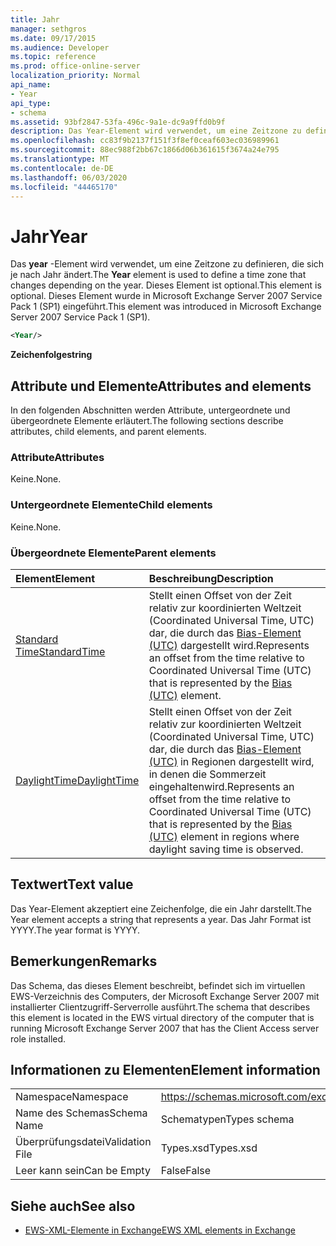```yaml
---
title: Jahr
manager: sethgros
ms.date: 09/17/2015
ms.audience: Developer
ms.topic: reference
ms.prod: office-online-server
localization_priority: Normal
api_name:
- Year
api_type:
- schema
ms.assetid: 93bf2847-53fa-496c-9a1e-dc9a9ffd0b9f
description: Das Year-Element wird verwendet, um eine Zeitzone zu definieren, die sich je nach Jahr ändert. Dieses Element ist optional. Dieses Element wurde in Microsoft Exchange Server 2007 Service Pack 1 (SP1) eingeführt.
ms.openlocfilehash: cc83f9b2137f151f3f8ef0ceaf603ec036989961
ms.sourcegitcommit: 88ec988f2bb67c1866d06b361615f3674a24e795
ms.translationtype: MT
ms.contentlocale: de-DE
ms.lasthandoff: 06/03/2020
ms.locfileid: "44465170"
---
```

# <a name="year"></a><span data-ttu-id="498ce-105">Jahr</span><span class="sxs-lookup"><span data-stu-id="498ce-105">Year</span></span>

<span data-ttu-id="498ce-106">Das **year** -Element wird verwendet, um eine Zeitzone zu definieren, die sich je nach Jahr ändert.</span><span class="sxs-lookup"><span data-stu-id="498ce-106">The **Year** element is used to define a time zone that changes depending on the year.</span></span> <span data-ttu-id="498ce-107">Dieses Element ist optional.</span><span class="sxs-lookup"><span data-stu-id="498ce-107">This element is optional.</span></span> <span data-ttu-id="498ce-108">Dieses Element wurde in Microsoft Exchange Server 2007 Service Pack 1 (SP1) eingeführt.</span><span class="sxs-lookup"><span data-stu-id="498ce-108">This element was introduced in Microsoft Exchange Server 2007 Service Pack 1 (SP1).</span></span> 
  
```xml
<Year/>
```

<span data-ttu-id="498ce-109">**Zeichenfolge**</span><span class="sxs-lookup"><span data-stu-id="498ce-109">**string**</span></span>

## <a name="attributes-and-elements"></a><span data-ttu-id="498ce-110">Attribute und Elemente</span><span class="sxs-lookup"><span data-stu-id="498ce-110">Attributes and elements</span></span>

<span data-ttu-id="498ce-111">In den folgenden Abschnitten werden Attribute, untergeordnete und übergeordnete Elemente erläutert.</span><span class="sxs-lookup"><span data-stu-id="498ce-111">The following sections describe attributes, child elements, and parent elements.</span></span>
  
### <a name="attributes"></a><span data-ttu-id="498ce-112">Attribute</span><span class="sxs-lookup"><span data-stu-id="498ce-112">Attributes</span></span>

<span data-ttu-id="498ce-113">Keine.</span><span class="sxs-lookup"><span data-stu-id="498ce-113">None.</span></span>
  
### <a name="child-elements"></a><span data-ttu-id="498ce-114">Untergeordnete Elemente</span><span class="sxs-lookup"><span data-stu-id="498ce-114">Child elements</span></span>

<span data-ttu-id="498ce-115">Keine.</span><span class="sxs-lookup"><span data-stu-id="498ce-115">None.</span></span>
  
### <a name="parent-elements"></a><span data-ttu-id="498ce-116">Übergeordnete Elemente</span><span class="sxs-lookup"><span data-stu-id="498ce-116">Parent elements</span></span>

|<span data-ttu-id="498ce-117">**Element**</span><span class="sxs-lookup"><span data-stu-id="498ce-117">**Element**</span></span>|<span data-ttu-id="498ce-118">**Beschreibung**</span><span class="sxs-lookup"><span data-stu-id="498ce-118">**Description**</span></span>|
|:-----|:-----|
|[<span data-ttu-id="498ce-119">Standard Time</span><span class="sxs-lookup"><span data-stu-id="498ce-119">StandardTime</span></span>](standardtime.md) <br/> |<span data-ttu-id="498ce-120">Stellt einen Offset von der Zeit relativ zur koordinierten Weltzeit (Coordinated Universal Time, UTC) dar, die durch das [Bias-Element (UTC)](bias-utc.md) dargestellt wird.</span><span class="sxs-lookup"><span data-stu-id="498ce-120">Represents an offset from the time relative to Coordinated Universal Time (UTC) that is represented by the [Bias (UTC)](bias-utc.md) element.</span></span>  <br/> |
|[<span data-ttu-id="498ce-121">DaylightTime</span><span class="sxs-lookup"><span data-stu-id="498ce-121">DaylightTime</span></span>](daylighttime.md) <br/> |<span data-ttu-id="498ce-122">Stellt einen Offset von der Zeit relativ zur koordinierten Weltzeit (Coordinated Universal Time, UTC) dar, die durch das [Bias-Element (UTC)](bias-utc.md) in Regionen dargestellt wird, in denen die Sommerzeit eingehaltenwird.</span><span class="sxs-lookup"><span data-stu-id="498ce-122">Represents an offset from the time relative to Coordinated Universal Time (UTC) that is represented by the [Bias (UTC)](bias-utc.md) element in regions where daylight saving time is observed.</span></span>  <br/> |
   
## <a name="text-value"></a><span data-ttu-id="498ce-123">Textwert</span><span class="sxs-lookup"><span data-stu-id="498ce-123">Text value</span></span>

<span data-ttu-id="498ce-124">Das Year-Element akzeptiert eine Zeichenfolge, die ein Jahr darstellt.</span><span class="sxs-lookup"><span data-stu-id="498ce-124">The Year element accepts a string that represents a year.</span></span> <span data-ttu-id="498ce-125">Das Jahr Format ist YYYY.</span><span class="sxs-lookup"><span data-stu-id="498ce-125">The year format is YYYY.</span></span>
  
## <a name="remarks"></a><span data-ttu-id="498ce-126">Bemerkungen</span><span class="sxs-lookup"><span data-stu-id="498ce-126">Remarks</span></span>

<span data-ttu-id="498ce-127">Das Schema, das dieses Element beschreibt, befindet sich im virtuellen EWS-Verzeichnis des Computers, der Microsoft Exchange Server 2007 mit installierter Clientzugriff-Serverrolle ausführt.</span><span class="sxs-lookup"><span data-stu-id="498ce-127">The schema that describes this element is located in the EWS virtual directory of the computer that is running Microsoft Exchange Server 2007 that has the Client Access server role installed.</span></span>
  
## <a name="element-information"></a><span data-ttu-id="498ce-128">Informationen zu Elementen</span><span class="sxs-lookup"><span data-stu-id="498ce-128">Element information</span></span>

|||
|:-----|:-----|
|<span data-ttu-id="498ce-129">Namespace</span><span class="sxs-lookup"><span data-stu-id="498ce-129">Namespace</span></span>  <br/> |https://schemas.microsoft.com/exchange/services/2006/types  <br/> |
|<span data-ttu-id="498ce-130">Name des Schemas</span><span class="sxs-lookup"><span data-stu-id="498ce-130">Schema Name</span></span>  <br/> |<span data-ttu-id="498ce-131">Schematypen</span><span class="sxs-lookup"><span data-stu-id="498ce-131">Types schema</span></span>  <br/> |
|<span data-ttu-id="498ce-132">Überprüfungsdatei</span><span class="sxs-lookup"><span data-stu-id="498ce-132">Validation File</span></span>  <br/> |<span data-ttu-id="498ce-133">Types.xsd</span><span class="sxs-lookup"><span data-stu-id="498ce-133">Types.xsd</span></span>  <br/> |
|<span data-ttu-id="498ce-134">Leer kann sein</span><span class="sxs-lookup"><span data-stu-id="498ce-134">Can be Empty</span></span>  <br/> |<span data-ttu-id="498ce-135">False</span><span class="sxs-lookup"><span data-stu-id="498ce-135">False</span></span>  <br/> |
   
## <a name="see-also"></a><span data-ttu-id="498ce-136">Siehe auch</span><span class="sxs-lookup"><span data-stu-id="498ce-136">See also</span></span>

- [<span data-ttu-id="498ce-137">EWS-XML-Elemente in Exchange</span><span class="sxs-lookup"><span data-stu-id="498ce-137">EWS XML elements in Exchange</span></span>](ews-xml-elements-in-exchange.md)


